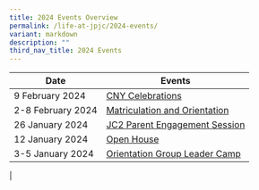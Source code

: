 ```yaml
---
title: 2024 Events Overview
permalink: /life-at-jpjc/2024-events/
variant: markdown
description: ""
third_nav_title: 2024 Events
---
```

| Date | Events | 
| -------- | -------- |
9 February 2024|[CNY Celebrations](/life-at-jpjc/2024-events/cny/)
2-8 February 2024|[Matriculation and Orientation ](/life-at-jpjc/2024-events/mo/)
26 January 2024|[JC2 Parent Engagement Session ](/life-at-jpjc/2024-events/jc2-pes/)
12 January 2024|[Open House ](/life-at-jpjc/2024-events/open-house/)
3-5 January 2024|[Orientation Group Leader Camp ](/life-at-jpjc/2024-events/oglc/)
|